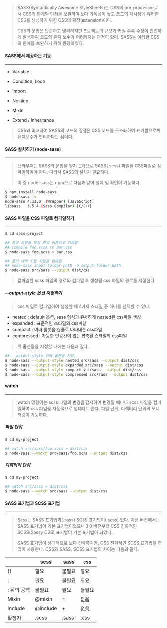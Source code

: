 > SASS(Syntactically Awesome StyleSheets)는 CSS의 pre-processor로서 CSS의 한계와 단점을 보완하여 보다 가독성이 높고 코드의 재사용에 유리한 CSS를 생성하기 위한 CSS의 확장(extension)이다.
>
> CSS의 문법은 단순하고 명확하지만 프로젝트의 규모가 커질 수록 수정이 빈번하게 발생하여 코드의 유지 보수가 어려워지는 단점이 있다. SASS는 이러한 CSS의 한계를 보완하기 위해 등장하였다.



#### SASS에서 제공하는 기능

------

* Variable

* Condition, Loop

* Import

* Nesting

* Mixin

* Extend / Inheritance

> CSS와 비교하여 SASS의 코드의 장점은 CSS 코드를 구조화하여 표기함으로써 유지보수가 편리하다는 점이다.





#### SASS 설치하기 (node-sass)

------

> 브라우저는 SASS의 문법을 알지 못하므로 SASS(.scss) 파일을 CSS파일로 컴파일하여야 한다. 따라서 SASS의 설치가 필요하다.
>
> 이 중 node-sass는 npm으로 다음과 같이 설치 및 확인이 가능하다.

```bash
$ npm install node-sass
$ node-sass -v
node-sass 4.12.0  (Wrapper) [JavaScript]
libsass   3.5.4 (Sass Compiler) [C/C++]
```





#### SASS 파일을 CSS 파일로 컴파일하기

------

```bash
$ cd sass-project

## 특정 파일을 특정 파일 이름으로 컴파일
## Compile foo.scss to bar.css
$ node-sass foo.scss > bar.css

## 폴더 내의 모든 파일을 컴파일
## node-sass input-folder-path -o output-folder-path
$ node-sass src/sass --output dist/css
```

> 컴파일할 scss 파일의 경로와 컴파일 후 생성될 css 파일의 경로를 지정한다.



##### --output-style 옵션 지정하기

> css 파일로 컴파일하여 생성할 때 4가지 스타일 중 하나를 선택할 수 있다.

* nested : default 옵션, sass 형식과 유사하게 nested된 css파일 생성
* expanded : 표준적인 스타일의 css파일
* compact : 여러 룰셋을 한줄로 나타내는 css파일
* compressed : 가능한 빈공간이 없는 압축된 스타일의 css파일

> 위 옵션들을 지정할 때에는 다음과 같다.

```bash
## --output-style 뒤에 옵션을 지정.
$ node-sass --output-style nested src/sass --output dist/css
$ node-sass --output-style expanded src/sass --output dist/css
$ node-sass --output-style compact src/sass --output dist/css
$ node-sass --output-style compressed src/sass --output dist/css
```





#### watch

------

> watch 명령어는 scss 파일의 변경을 감지하여 변경될 때마다 scss 파일을 컴파일하여 css 파일을 자동적으로 업데이트 한다. 파일 단위, 디렉터리 단위의 모니터링이 가능하다.



##### 파일 단위

```bash
$ cd my-project

## watch src/sass/foo.scss > dist/css
$ node-sass --watch src/sass/foo.scss --output dist/css
```



##### 디렉터리 단위

```bash
$ cd my-project

## watch src/sass > dist/css
$ node-sass --watch src/sass --output dist/css
```





#### SASS 표기법과 SCSS 표기법

------

> Sass는 SASS 표기법과(.sass) SCSS 표기법이(.scss) 있다. 이전 버전에서는 SASS 표기법이 기본 표기법이었으나 3.0 버전부터 CSS 친화적인 SCSS(Sassy CSS) 표기법이 기본 표기법이 되었다.
>
> SASS 표기법이 상대적으로 보다 간략하지만, CSS 친화적인 SCSS 표기법을 더 많이 사용한다. CSS와 SASS, SCSS 표기법의 차이는 다음과 같다.

|             | scss     | sass   | css    |
| ----------- | -------- | ------ | ------ |
| {}          | 필요     | 불필요 | 필요   |
| ;           | 필요     | 불필요 | 필요   |
| : 뒤의 공백 | 불필요   | 필요   | 불필요 |
| Mixin       | @mixin   | =      | 없음   |
| Include     | @include | +      | 없음   |
| 확장자      | .scss    | .sass  | .css   |

